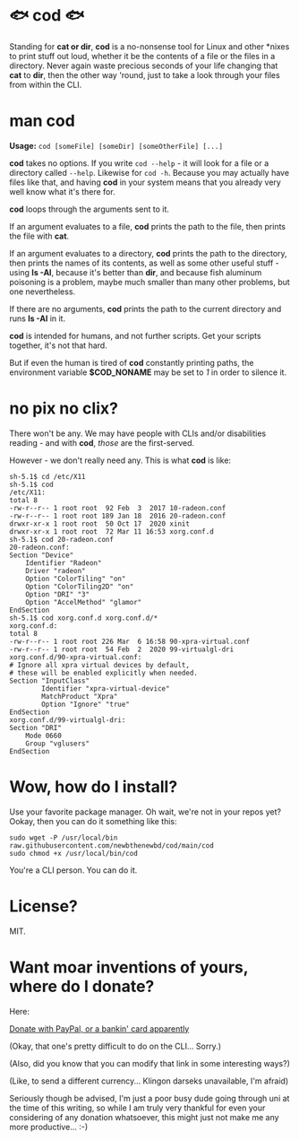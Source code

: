 # 🐟 cod 🐟

Standing for **cat or dir**, **cod** is a no-nonsense tool for Linux and other 
*nixes to print stuff out loud, whether it be the contents of a file or the 
files in a directory. Never again waste precious seconds of your life changing 
that **cat** to **dir**, then the other way 'round, just to take a look through 
your files from within the CLI.


# man cod

**Usage:** `cod [someFile] [someDir] [someOtherFile] [...]`

**cod** takes no options. If you write `cod --help` - it will look for a file 
or a directory called `--help`. Likewise for `cod -h`. Because you may actually 
have files like that, and having **cod** in your system means that you already 
very well know what it's there for.

**cod** loops through the arguments sent to it.

If an argument evaluates to a file, **cod** prints the path to the file, then 
prints the file with **cat**.

If an argument evaluates to a directory, **cod** prints the path to the 
directory, then prints the names of its contents, as well as some other useful 
stuff - using **ls -Al**, because it's better than **dir**, and because fish 
aluminum poisoning is a problem, maybe much smaller than many other problems, 
but one nevertheless.

If there are no arguments, **cod** prints the path to the current directory and 
runs **ls -Al** in it.

**cod** is intended for humans, and not further scripts. Get your scripts 
together, it's not that hard.

But if even the human is tired of **cod** constantly printing paths, the 
environment variable **$COD_NONAME** may be set to *1* in order to silence it.


# no pix no clix?

There won't be any. We may have people with CLIs and/or disabilities reading - 
and with **cod**, _those_ are the first-served.

However - we don't really need any. This is what **cod** is like:

```
sh-5.1$ cd /etc/X11
sh-5.1$ cod
/etc/X11:
total 8
-rw-r--r-- 1 root root  92 Feb  3  2017 10-radeon.conf
-rw-r--r-- 1 root root 189 Jan 18  2016 20-radeon.conf
drwxr-xr-x 1 root root  50 Oct 17  2020 xinit
drwxr-xr-x 1 root root  72 Mar 11 16:53 xorg.conf.d
sh-5.1$ cod 20-radeon.conf
20-radeon.conf:
Section "Device"
    Identifier "Radeon"
    Driver "radeon"
    Option "ColorTiling" "on"
    Option "ColorTiling2D" "on"
    Option "DRI" "3"
    Option "AccelMethod" "glamor"
EndSection
sh-5.1$ cod xorg.conf.d xorg.conf.d/*
xorg.conf.d:
total 8
-rw-r--r-- 1 root root 226 Mar  6 16:58 90-xpra-virtual.conf
-rw-r--r-- 1 root root  54 Feb  2  2020 99-virtualgl-dri
xorg.conf.d/90-xpra-virtual.conf:
# Ignore all xpra virtual devices by default,
# these will be enabled explicitly when needed.
Section "InputClass"
        Identifier "xpra-virtual-device"
        MatchProduct "Xpra"
        Option "Ignore" "true"
EndSection
xorg.conf.d/99-virtualgl-dri:
Section "DRI"
	Mode 0660
	Group "vglusers"
EndSection
```

# Wow, how do I install?

Use your favorite package manager. Oh wait, we're not in your repos yet? Ookay, 
then you can do it something like this:
```
sudo wget -P /usr/local/bin raw.githubusercontent.com/newbthenewbd/cod/main/cod
sudo chmod +x /usr/local/bin/cod
```
You're a CLI person. You can do it.


# License?

MIT.


# Want moar inventions of yours, where do I donate?

Here:

[Donate with PayPal, or a bankin' card apparently](https://www.paypal.com/cgi-bin/webscr?cmd=_donations&business=sendmoney%40go2%2epl&lc=US&item_name=Express%20gratitude%20for%20cod%20with%20a%20donation&currency_code=USD&bn=PP%2dDonationsBF%3abtn_donateCC_LG%2egif%3aNonHosted)

(Okay, that one's pretty difficult to do on the CLI... Sorry.)

(Also, did you know that you can modify that link in some interesting ways?)

(Like, to send a different currency... Klingon darseks unavailable, I'm afraid)

Seriously though be advised, I'm just a poor busy dude going through uni at the 
time of this writing, so while I am truly very thankful for even your 
considering of any donation whatsoever, this might just not make me any more 
productive... :-)

